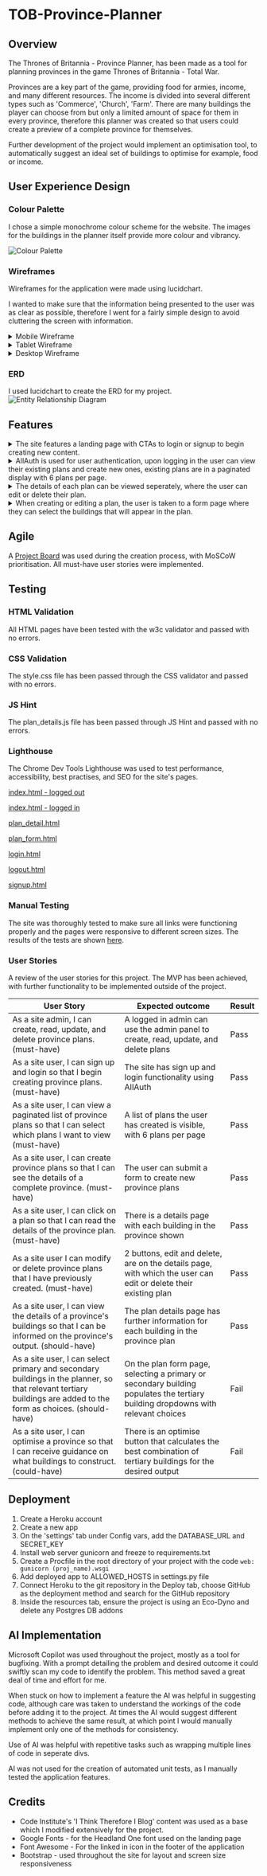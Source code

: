 # TOB-Province-Planner

## Overview

The Thrones of Britannia - Province Planner, has been made as a tool for planning provinces in the game Thrones of Britannia - Total War.

Provinces are a key part of the game, providing food for armies, income, and many different resources. The income is divided into several different types such as 'Commerce', 'Church', 'Farm'. There are many buildings the player can choose from but only a limited amount of space for them in every province, therefore this planner was created so that users could create a preview of a complete province for themselves.

Further development of the project would implement an optimisation tool, to automatically suggest an ideal set of buildings to optimise for example, food or income.

## User Experience Design

### Colour Palette
I chose a simple monochrome colour scheme for the website. The images for the buildings in the planner itself provide more colour and vibrancy.

![Colour Palette](<./assets/images/readme/province-planner-coolers.png>)

### Wireframes

Wireframes for the application were made using lucidchart.

I wanted to make sure that the information being presented to the user was as clear as possible, therefore I went for a fairly simple design to avoid cluttering the screen with information.

<details>
  <summary>Mobile Wireframe</summary>

![Homepage - User Not Logged In](./assets/images/readme/wireframe-mobile.png)
</details>

<details>
  <summary>Tablet Wireframe</summary>

![Homepage - User Not Logged In](./assets/images/readme/wireframe-tablet.png)
</details>

<details>
  <summary>Desktop Wireframe</summary>

![Homepage - User Not Logged In](./assets/images/readme/wireframe-desktop.png)
</details>

### ERD

I used lucidchart to create the ERD for my project.
![Entity Relationship Diagram](./assets/images/readme/erd.png)

## Features

<details>
  <summary>The site features a landing page with CTAs to login or signup to begin creating new content.</summary>

![Homepage - User Not Logged In](./assets/images/readme/features-landing.png)
</details>

<details>
  <summary>AllAuth is used for user authentication, upon logging in the user can view their existing plans and create new ones, existing plans are in a paginated display with 6 plans per page.</summary>

![Homepage - User Logged In](./assets/images/readme/features-loggedin.png)
</details>

<details>
  <summary>The details of each plan can be viewed seperately, where the user can edit or delete their plan.</summary>

![Details page](./assets/images/readme/features-details.png)
</details>

<details>
  <summary>When creating or editing a plan, the user is taken to a form page where they can select the buildings that will appear in the plan.</summary>

![Form page](./assets/images/readme/features-form.png)
</details>

## Agile

A <a href="https://github.com/users/dav-noble/projects/10" target="_blank">Project Board</a> was used during the creation process, with MoSCoW prioritisation.
All must-have user stories were implemented.

## Testing

### HTML Validation
All HTML pages have been tested with the w3c validator and passed with no errors.

### CSS Validation
The style.css file has been passed through the CSS validator and passed with no errors.

### JS Hint
The plan_details.js file has been passed through JS Hint and passed with no errors.

### Lighthouse

The Chrome Dev Tools Lighthouse was used to test performance, accessibility, best practises, and SEO for the site's pages.

<a href="./assets/images/readme/lighthouse-index.png" target="_blank">index.html - logged out</a>

<a href="./assets/images/readme/lighthouse-index-loggedin.png" target="_blank">index.html - logged in</a>

<a href="./assets/images/readme/lighthouse-plandetail.png" target="_blank">plan_detail.html</a>

<a href="./assets/images/readme/lighthouse-planform.png" target="_blank">plan_form.html</a>

<a href="./assets/images/readme/lighthouse-login.png" target="_blank">login.html</a>

<a href="./assets/images/readme/lighthouse-logout.png" target="_blank">logout.html</a>

<a href="./assets/images/readme/lighthouse-signup.png" target="_blank">signup.html</a>

### Manual Testing

The site was thoroughly tested to make sure all links were functioning properly and the pages were responsive to different screen sizes. The results of the tests
are shown <a href="https://docs.google.com/spreadsheets/d/1HD1odPErTh6_IvlrukNYchlnZoIuZD1ERMWiOSmXS3o/edit?usp=sharing>">here</a>.

### User Stories

A review of the user stories for this project. The MVP has been achieved, with further functionality to be implemented outside of the project.

| User Story | Expected outcome | Result |
|------------|------------------|-------------|
| As a site admin, I can create, read, update, and delete province plans. (must-have) | A logged in admin can use the admin panel to create, read, update, and delete plans | Pass |
| As a site user, I can sign up and login so that I begin creating province plans. (must-have) | The site has sign up and login functionality using AllAuth | Pass |
| As a site user, I can view a paginated list of province plans so that I can select which plans I want to view (must-have) | A list of plans the user has created is visible, with 6 plans per page | Pass |
| As a site user, I can create province plans so that I can see the details of a complete province. (must-have) | The user can submit a form to create new province plans | Pass |
| As a site user, I can click on a plan so that I can read the details of the province plan. (must-have) | There is a details page with each building in the province shown | Pass |
| As a site user I can modify or delete province plans that I have previously created. (must-have) | 2 buttons, edit and delete, are on the details page, with which the user can edit or delete their existing plan | Pass |
| As a site user, I can view the details of a province's buildings so that I can be informed on the province's output. (should-have) | The plan details page has further information for each building in the province plan | Pass |
| As a site user, I can select primary and secondary buildings in the planner, so that relevant tertiary buildings are added to the form as choices. (should-have) | On the plan form page, selecting a primary or secondary building populates the tertiary building dropdowns with relevant choices | Fail |
| As a site user, I can optimise a province so that I can receive guidance on what buildings to construct. (could-have) | There is an optimise button that calculates the best combination of tertiary buildings for the desired output | Fail |

## Deployment

1. Create a Heroku account
2. Create a new app
3. On the 'settings' tab under Config vars, add the DATABASE_URL and SECRET_KEY
4. Install web server gunicorn and freeze to requirements.txt
5. Create a Procfile in the root directory of your project with the code ```web: gunicorn (proj_name).wsgi```
6. Add deployed app to ALLOWED_HOSTS in settings.py file
7. Connect Heroku to the git repository in the Deploy tab, choose GitHub as the deployment method and search for the GitHub repository
8. Inside the resources tab, ensure the project is using an Eco-Dyno and delete any Postgres DB addons

## AI Implementation

Microsoft Copilot was used throughout the project, mostly as a tool for bugfixing. With a prompt detailing the problem and desired outcome it could swiftly scan my code to identify the problem. This method saved a great deal of time and effort for me.

When stuck on how to implement a feature the AI was helpful in suggesting code, although care was taken to understand the workings of the code before adding it to the project. At times the AI would suggest different methods to achieve the same result, at which point I would manually implement only one of the methods for consistency.

Use of AI was helpful with repetitive tasks such as wrapping multiple lines of code in seperate divs.

AI was not used for the creation of automated unit tests, as I manually tested the application features.

## Credits

- Code Institute's 'I Think Therefore I Blog' content was used as a base which I modified extensively for the project.
- Google Fonts - for the Headland One font used on the landing page
- Font Awesome - For the linked in icon in the footer of the application
- Bootstrap - used throughout the site for layout and screen size responsiveness
